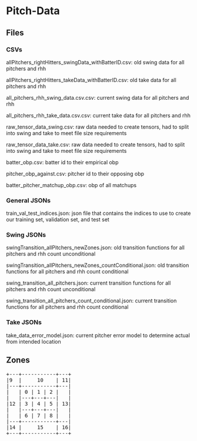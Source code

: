 # Pitch-Data

## Files

### CSVs
allPitchers_rightHitters_swingData_withBatterID.csv: old swing data for all pitchers and rhh

allPitchers_rightHitters_takeData_withBatterID.csv: old take data for all pitchers and rhh

all_pitchers_rhh_swing_data.csv.csv: current swing data for all pitchers and rhh

all_pitchers_rhh_take_data.csv.csv: current take data for all pitchers and rhh

raw_tensor_data_swing.csv: raw data needed to create tensors, had to split into swing and take to meet file size requirements

raw_tensor_data_take.csv: raw data needed to create tensors, had to split into swing and take to meet file size requirements

batter_obp.csv: batter id to their empirical obp

pitcher_obp_against.csv: pitcher id to their opposing obp 

batter_pitcher_matchup_obp.csv: obp of all matchups

### General JSONs
train_val_test_indices.json: json file that contains the indices to use to create our training set, validation set, and test set


### Swing JSONs
swingTransition_allPitchers_newZones.json: old transition functions for all pitchers and rhh count unconditional

swingTransition_allPitchers_newZones_countConditional.json: old transition functions for all pitchers and rhh count conditional

swing_transition_all_pitchers.json: current transition functions for all pitchers and rhh count unconditional

swing_transition_all_pitchers_count_conditional.json: current transition functions for all pitchers and rhh count conditional


### Take JSONs
take_data_error_model.json: current pitcher error model to determine actual from intended location


## Zones
<pre>
+---+-----------+---+
|9  |     10    | 11|
|---+-----------+---|
|   | 0 | 1 | 2 |   |
|   |---+---+---|   |
|12 | 3 | 4 | 5 | 13|
|   |---+---+---|   |
|   | 6 | 7 | 8 |   |
|---+-----------+---|
|14 |     15    | 16|
+---+-----------+---+
</pre>
